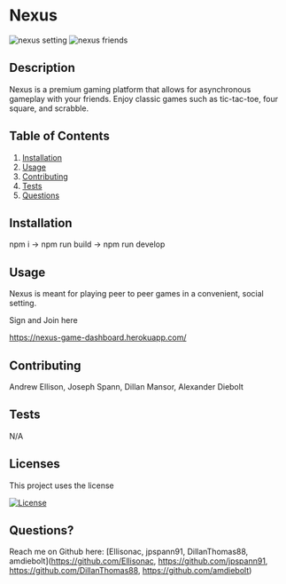 # Nexus

![nexus setting](https://user-images.githubusercontent.com/89421292/156946554-baabab8d-b20d-4d43-9444-8c869ff2bbc7.PNG)
![nexus friends](https://user-images.githubusercontent.com/89421292/156946560-bbe643cb-7fdb-4008-bae2-2ef9a7966e41.PNG)


## Description
  
  Nexus is a premium gaming platform that allows for asynchronous gameplay with your friends. Enjoy classic games such as tic-tac-toe, four square, and scrabble. 

## Table of Contents
  
1. [Installation](#installation)
2. [Usage](#usage)
3. [Contributing](#contributing)
4. [Tests](#tests) 
5. [Questions](#questions)

<a name ='installation'></a> 
## Installation
  
  npm i -> npm run build -> npm run develop

<a name ='usage'></a> 
## Usage
  
  Nexus is meant for playing peer to peer games in a convenient, social setting.

  Sign and Join here
  
  https://nexus-game-dashboard.herokuapp.com/

<a name ='contributing'></a> 
## Contributing
  
  Andrew Ellison, Joseph Spann, Dillan Mansor, Alexander Diebolt

<a name ='tests'></a>  
## Tests
  
  N/A

<a name ='licenses'></a> 
## Licenses
  
  This project uses the  license
  
  [![License](https://img.shields.io/badge/License--blue.svg)](https://opensource.org/licenses/)

  

<a name ='questions'></a> 
## Questions?
  
  Reach me on Github here: [Ellisonac, jpspann91, DillanThomas88, amdiebolt](https://github.com/Ellisonac, https://github.com/jpspann91, https://github.com/DillanThomas88, https://github.com/amdiebolt)
